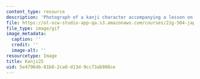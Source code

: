 ```yaml
---
content_type: resource
description: 'Photograph of a kanji character accompanying a lesson on Japanese. '
file: https://ol-ocw-studio-app-qa.s3.amazonaws.com/courses/21g-504-japanese-iv-spring-2009/5e47964b81b82ca8d13d9cc73ab988ce_Kanji25.gif
file_type: image/gif
image_metadata:
  caption: ''
  credit: ''
  image-alt: ''
resourcetype: Image
title: Kanji25
uid: 5e47964b-81b8-2ca8-d13d-9cc73ab988ce
---
```

